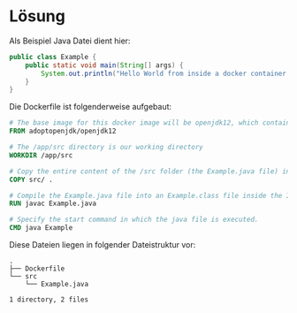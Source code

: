 Lösung
======

Als Beispiel Java Datei dient hier:
```java
public class Example {
    public static void main(String[] args) {
        System.out.println("Hello World from inside a docker container!!");
    }
}
```

Die Dockerfile ist folgenderweise aufgebaut:
```dockerfile
# The base image for this docker image will be openjdk12, which contains java 12
FROM adoptopenjdk/openjdk12

# The /app/src directory is our working directory
WORKDIR /app/src

# Copy the entire content of the /src folder (the Example.java file) into the containers working directory (/app/src)
COPY src/ .

# Compile the Example.java file into an Example.class file inside the Image.
RUN javac Example.java

# Specify the start command in which the java file is executed. 
CMD java Example
```

Diese Dateien liegen in folgender Dateistruktur vor:
```
.
├── Dockerfile
└── src
    └── Example.java

1 directory, 2 files
```
